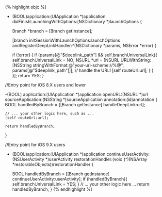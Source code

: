 {% highlight objc %}

- (BOOL)application:(UIApplication *)application didFinishLaunchingWithOptions:(NSDictionary *)launchOptions {

    Branch *branch = [Branch getInstance];

    [branch initSessionWithLaunchOptions:launchOptions andRegisterDeepLinkHandler:^(NSDictionary *params, NSError *error) {

    if (!error) {
        if (params[@"$deeplink_path"] && self.branchUniversalLink){
            self.branchUniversalLink = NO;
            NSURL *url = [NSURL URLWithString:[NSString stringWithFormat:@"your-uri-scheme://%@", params[@"$deeplink_path"]]];
            // handle the URL!
            [self routeUrl:url];
        }
    }
}];
    return YES;
}

//Entry point for iOS 8.X users and lower 

-(BOOL) application:(UIApplication *)application openURL:(NSURL *)url sourceApplication:(NSString *)sourceApplication annotation:(id)annotation
{
    BOOL handledByBranch = [[Branch getInstance] handleDeepLink:url];
    
    // ... your other logic here, such as ...
    [self routeUrl:url];

    return handledByBranch;
}

//Entry point for iOS 9.X users

- (BOOL)application:(UIApplication *)application continueUserActivity:(NSUserActivity *)userActivity restorationHandler:(void (^)(NSArray *restorableObjects))restorationHandler {

    BOOL handledByBranch = [[Branch getInstance] continueUserActivity:userActivity];
    if (handledByBranch){
        self.branchUniversalLink = YES;
    }
    // ... your other logic here ...
    return handledByBranch;
}
{% endhighlight %}